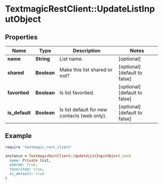 # TextmagicRestClient::UpdateListInputObject

## Properties

| Name | Type | Description | Notes |
| ---- | ---- | ----------- | ----- |
| **name** | **String** | List name. | [optional] |
| **shared** | **Boolean** | Make this list shared or not? | [optional][default to false] |
| **favorited** | **Boolean** | Is list favorited. | [optional][default to false] |
| **is_default** | **Boolean** | Is list default for new contacts (web only). | [optional][default to false] |

## Example

```ruby
require 'textmagic_rest_client'

instance = TextmagicRestClient::UpdateListInputObject.new(
  name: Private list,
  shared: true,
  favorited: true,
  is_default: true
)
```

